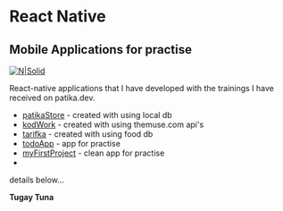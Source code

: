 # React Native
## Mobile Applications for practise

[![N|Solid](https://app.patika.dev/staticFiles/newPatikaLogo.svg)](https://app.patika.dev/)


React-native applications that I have developed with the trainings I have received on patika.dev.

- [patikaStore](https://github.com/tugaytuna/ReactNative/tree/main/PatikaStore) - created with using local db
- [kodWork](https://github.com/tugaytuna/ReactNative/tree/main/kodwork) - created with using themuse.com api's
- [tarifka](https://github.com/tugaytuna/ReactNative/tree/main/tarifka) - created with using food db
- [todoApp](https://github.com/tugaytuna/ReactNative/tree/main/todoApp) - app for practise
- [myFirstProject](https://github.com/tugaytuna/ReactNative/tree/main/myFirstProject) - clean app for practise
- 

details below...

**Tugay Tuna**




